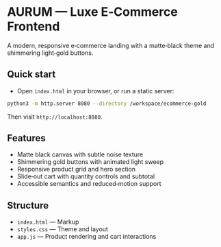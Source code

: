 # AURUM — Luxe E‑Commerce Frontend

A modern, responsive e‑commerce landing with a matte‑black theme and shimmering light‑gold buttons.

## Quick start

- Open `index.html` in your browser, or run a static server:

```bash
python3 -m http.server 8080 --directory /workspace/ecommerce-gold
```

Then visit `http://localhost:8080`.

## Features

- Matte black canvas with subtle noise texture
- Shimmering gold buttons with animated light sweep
- Responsive product grid and hero section
- Slide‑out cart with quantity controls and subtotal
- Accessible semantics and reduced‑motion support

## Structure

- `index.html` — Markup
- `styles.css` — Theme and layout
- `app.js` — Product rendering and cart interactions